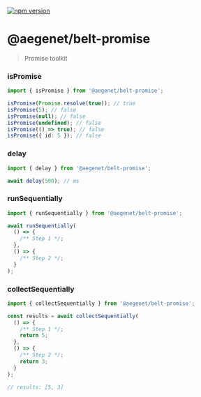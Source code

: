 [![npm version](https://img.shields.io/npm/v/@aegenet/belt-promise.svg)](https://www.npmjs.com/package/@aegenet/belt-promise)
<br>

# @aegenet/belt-promise

> Promise toolkit

### isPromise

```typescript
import { isPromise } from '@aegenet/belt-promise';

isPromise(Promise.resolve(true)); // true
isPromise(5); // false
isPromise(null); // false
isPromise(undefined); // false
isPromise(() => true); // false
isPromise({ id: 5 }); // false
```

### delay

```typescript
import { delay } from '@aegenet/belt-promise';

await delay(500); // ms
```

### runSequentially

```typescript
import { runSequentially } from '@aegenet/belt-promise';

await runSequentially(
  () => {
    /** Step 1 */;
  },
  () => {
    /** Step 2 */;
  }
);
```

### collectSequentially

```typescript
import { collectSequentially } from '@aegenet/belt-promise';

const results = await collectSequentially(
  () => {
    /** Step 1 */;
    return 5;
  },
  () => {
    /** Step 2 */;
    return 3;
  }
);

// results: [5, 3]
```

